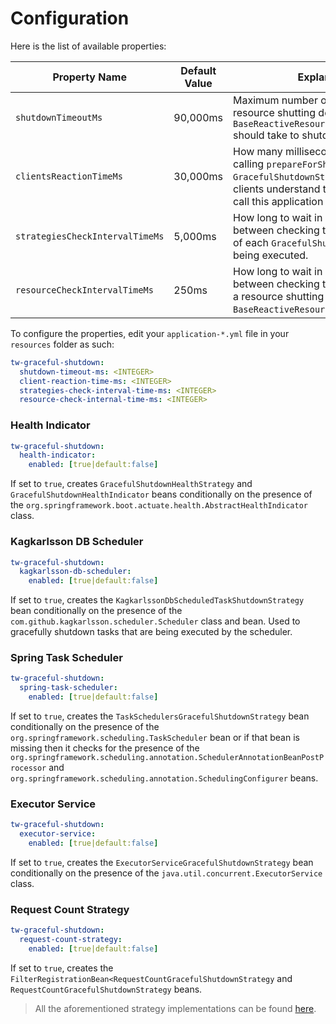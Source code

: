 # Configuration

Here is the list of available properties:

| **Property Name**               | **Default Value** | **Explanation**                                                                                                                                                                             |
|---------------------------------|-------------------|---------------------------------------------------------------------------------------------------------------------------------------------------------------------------------------------|
| `shutdownTimeoutMs`             | 90,000ms          | Maximum number of milliseconds a resource shutting down via `BaseReactiveResourceShutdownStrategy` should take to shutdown.                                                                 |
| `clientsReactionTimeMs`         | 30,000ms          | How many milliseconds to wait after calling `prepareForShutdown` on each `GracefulShutdownStrategy` so that all clients understand that they should not call this application node anymore. |
| `strategiesCheckIntervalTimeMs` | 5,000ms           | How long to wait in milliseconds between checking the `canShutdown` flag of each `GracefulShutdownStrategy` being executed.                                                                 |
| `resourceCheckIntervalTimeMs`   | 250ms             | How long to wait in milliseconds between checking termination status of a resource shutting down via the `BaseReactiveResourceShutdownStrategy`.                                            |

To configure the properties, edit your `application-*.yml` file in your `resources` folder as such:
```yaml
tw-graceful-shutdown:
  shutdown-timeout-ms: <INTEGER>
  client-reaction-time-ms: <INTEGER>
  strategies-check-interval-time-ms: <INTEGER>
  resource-check-internal-time-ms: <INTEGER>
```

### Health Indicator
```yaml
tw-graceful-shutdown:
  health-indicator:
    enabled: [true|default:false]
```
If set to `true`, creates `GracefulShutdownHealthStrategy` and `GracefulShutdownHealthIndicator` beans conditionally on the presence of the `org.springframework.boot.actuate.health.AbstractHealthIndicator` class.

### Kagkarlsson DB Scheduler
```yaml
tw-graceful-shutdown:
  kagkarlsson-db-scheduler:
    enabled: [true|default:false]
```
If set to `true`, creates the `KagkarlssonDbScheduledTaskShutdownStrategy` bean conditionally on the presence of the `com.github.kagkarlsson.scheduler.Scheduler` class and bean. Used to gracefully shutdown tasks that are being executed by the scheduler.

### Spring Task Scheduler
```yaml
tw-graceful-shutdown:
  spring-task-scheduler:
    enabled: [true|default:false]
```

If set to `true`, creates the `TaskSchedulersGracefulShutdownStrategy` bean conditionally on the presence of the `org.springframework.scheduling.TaskScheduler` bean or if that bean is missing then it checks for the presence of the `org.springframework.scheduling.annotation.SchedulerAnnotationBeanPostProcessor` and `org.springframework.scheduling.annotation.SchedulingConfigurer` beans.

### Executor Service
```yaml
tw-graceful-shutdown:
  executor-service:
    enabled: [true|default:false]
```

If set to `true`, creates the `ExecutorServiceGracefulShutdownStrategy` bean conditionally on the presence of the `java.util.concurrent.ExecutorService` class.

### Request Count Strategy
```yaml
tw-graceful-shutdown:
  request-count-strategy:
    enabled: [true|default:false]
```

If set to `true`, creates the `FilterRegistrationBean<RequestCountGracefulShutdownStrategy` and `RequestCountGracefulShutdownStrategy` beans.

> All the aforementioned strategy implementations can be found [here](https://github.com/transferwise/tw-graceful-shutdown/tree/master/core/src/main/java/com/transferwise/common/gracefulshutdown/strategies).